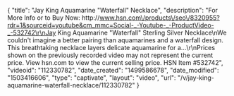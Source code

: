 {
    "title": "Jay King Aquamarine \"Waterfall\" Necklace",
    "description": "For More Info or to Buy Now: http:\/\/www.hsn.com\/products\/seo\/8320955?rdr=1&sourceid=youtube&cm_mmc=Social-_-Youtube-_-ProductVideo-_-532742\r\nJay King Aquamarine \"Waterfall\" Sterling Silver Necklace\nWe couldn't imagine a better pairing than aquamarines and a waterfall design. This breathtaking necklace  layers delicate aquamarine for a...\r\nPrices shown on the previously recorded video may not represent the current price.  View hsn.com to view the current selling price. HSN Item #532742",
    "videoid": "112330782",
    "date_created": "1499586678",
    "date_modified": "1503416606",
    "type": "captivate",
    "layout": "video",
    "url": "\/v\/jay-king-aquamarine-waterfall-necklace\/112330782"
}